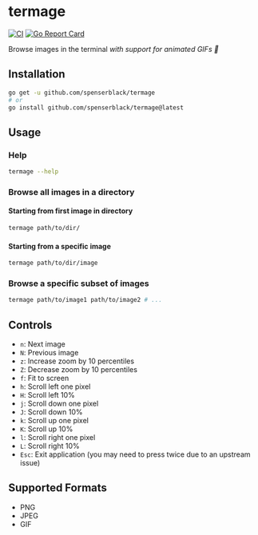 # termage

[![CI](https://github.com/spenserblack/termage/actions/workflows/ci.yml/badge.svg)](https://github.com/spenserblack/termage/actions/workflows/ci.yml)
[![Go Report Card](https://goreportcard.com/badge/github.com/spenserblack/termage)](https://goreportcard.com/report/github.com/spenserblack/termage)

Browse images in the terminal *with support for animated GIFs :tada:*

## Installation

```bash
go get -u github.com/spenserblack/termage
# or
go install github.com/spenserblack/termage@latest
```

## Usage

### Help

```bash
termage --help
```

### Browse all images in a directory

#### Starting from first image in directory

```bash
termage path/to/dir/
```

#### Starting from a specific image

```bash
termage path/to/dir/image
```

### Browse a specific subset of images

```bash
termage path/to/image1 path/to/image2 # ...
```

## Controls

- `n`: Next image
- `N`: Previous image
- `z`: Increase zoom by 10 percentiles
- `Z`: Decrease zoom by 10 percentiles
- `f`: Fit to screen
- `h`: Scroll left one pixel
- `H`: Scroll left 10%
- `j`: Scroll down one pixel
- `J`: Scroll down 10%
- `k`: Scroll up one pixel
- `K`: Scroll up 10%
- `l`: Scroll right one pixel
- `L`: Scroll right 10%
- `Esc`: Exit application (you may need to press twice due to an upstream issue)

## Supported Formats

- PNG
- JPEG
- GIF
